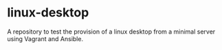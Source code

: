 # linux-desktop
A repository to test the provision of a linux desktop from a minimal server using Vagrant and Ansible. 
